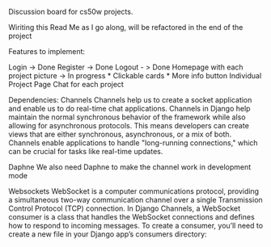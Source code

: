 Discussion board for cs50w projects.

Wiriting this Read Me as I go along, will be refactored in the end of the project


Features to implement:

Login -> Done
Register -> Done
Logout - > Done
Homepage with each project picture -> In progress
    * Clickable cards
    * More info button
Individual Project Page
Chat for each project


Dependencies:
 Channels
    Channels help us to create a socket application and enable us to do real-time chat applications. Channels in Django help maintain the normal synchronous behavior of the framework while also allowing for asynchronous protocols. This means developers can create views that are either synchronous, asynchronous, or a mix of both. Channels enable applications to handle "long-running connections," which can be crucial for tasks like real-time updates.

 Daphne
    We also need Daphne to make the channel work in development mode

Websockets
    WebSocket is a computer communications protocol, providing a simultaneous two-way communication channel over a single Transmission Control Protocol (TCP) connection.
    In Django Channels, a WebSocket consumer is a class that handles the WebSocket connections and defines how to respond to incoming messages. To create a consumer, you’ll need to create a new file in your Django app’s consumers directory: